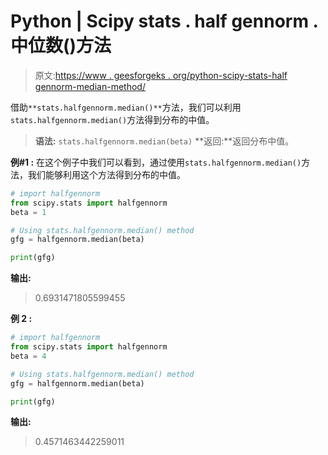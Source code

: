 # Python | Scipy stats . half gennorm .中位数()方法

> 原文:[https://www . geesforgeks . org/python-scipy-stats-half gennorm-median-method/](https://www.geeksforgeeks.org/python-scipy-stats-halfgennorm-median-method/)

借助`**stats.halfgennorm.median()**`方法，我们可以利用`stats.halfgennorm.median()`方法得到分布的中值。

> **语法:** `stats.halfgennorm.median(beta)`
> **返回:**返回分布中值。

**例#1 :**
在这个例子中我们可以看到，通过使用`stats.halfgennorm.median()`方法，我们能够利用这个方法得到分布的中值。

```py
# import halfgennorm
from scipy.stats import halfgennorm
beta = 1

# Using stats.halfgennorm.median() method
gfg = halfgennorm.median(beta)

print(gfg)
```

**输出:**

> 0.6931471805599455

**例 2 :**

```py
# import halfgennorm
from scipy.stats import halfgennorm
beta = 4

# Using stats.halfgennorm.median() method
gfg = halfgennorm.median(beta)

print(gfg)
```

**输出:**

> 0.4571463442259011